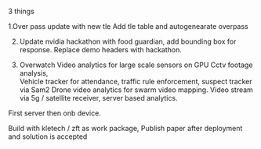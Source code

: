 3 things

1.Over pass update with new tle 
Add tle table and autogenearate overpass 

2. Update nvidia hackathon with food guardian, add bounding box for response. 
Replace demo headers with hackathon. 

3. Overwatch 
Video analytics for large scale sensors on GPU 
Cctv footage analysis,  
Vehicle tracker for attendance, traffic rule enforcement,  suspect tracker via Sam2 
Drone video analytics for swarm video mapping. 
Video stream via 5g / satellite receiver, server based analytics.

First server then onb device. 

Build with kletech / zft as work package, 
Publish paper after deployment and solution is accepted  
